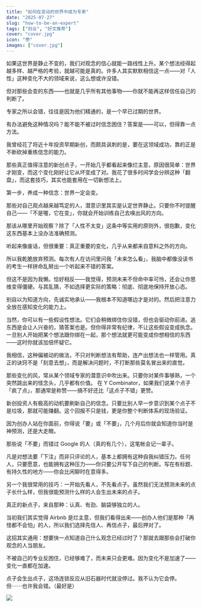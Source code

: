 ```yaml
---
title: "如何在变动的世界中成为专家"
date: "2025-07-27"
slug: "how-to-be-an-expert"
tags: ["创业", "好文推荐"]
cover: "cover.jpg"
icon: "😎"
images: ["cover.jpg"]
---
```

如果这世界是静止不变的，我们对观念的信心就能一路线性上升。某个想法经得起越多样、越严格的考验，就越可能是真的。许多人其实默默相信这一点——对「人性」这种变化不大的领域来说，这么想或许没错。



但对那些会变的东西——也就是几乎所有其他事物——你就不能再这样信任自己的判断了。



专家之所以会错，往往是因为他们精通的，是一个早已过期的世界。



有办法避免这种情况吗？能不能不被过时信念困住？答案是——可以，但得靠一点方法。



我曾经花了将近十年投资早期新创，而颇具讽刺的是，要在这领域成功，靠的正是不断砍掉重练信念的能力。



那些真正值得注意的新创点子，一开始几乎都看起来像烂主意，原因很简单：世界才刚变，而这个变化刚好让它从坏变成了对。我花了很多时间学会分辨这种「翻盘」，而这套技巧，其实也能套用在一切新想法上。



第一步，养成一种信念：世界一定会变。



那些对自己观点越来越笃定的人，潜意识里其实是认定世界静止。只要你不时提醒自己——「不是喔，它在变」，你就会开始训练自己去嗅出风的方向。



那该从哪里开始观察？除了「人性不太变」这条中等实用的原则外，很抱歉，变化这东西基本上没办法准确预测。



听起来像废话，但很重要：真正重要的变化，几乎从来都来自意料之外的方向。



所以我乾脆放弃预测。每次有人在访问里问我「未来怎么看」，我脑中都像没读书的考生一样拼命乱掰出一个听起来不错的答案。



但这不是因为我懒。恰好相反——我觉得，预测未来不但命中率可怜，还会让你思维变得僵硬。与其乱猜，不如选择更实际的策略：彻底、彻底地保持开放心态。



别自以为知道方向，先诚实地承认——我根本不知道哪边才是对的。然后把注意力全放在感知变化的能力上。



当然，你可以有一些假设性想法。它们会稍微绑住你没错，但也会驱动你前进。追东西是会让人兴奋的，猜答案也是。但你得非常有纪律，不让这些假设变成执念。
一旦别人开始把某个想法跟你绑在一起，那个想法就更可能变成你想相信的东西——这时你就该加倍怀疑它。



我相信，这种偏被动的做法，不只对判断想法有帮助，连产出想法也一样管用。真正的诀窍不是「刻意去想」，而是解决问题时，不打断那些莫名冒出来的直觉。



那些变化的风，常从某个领域专家的潜意识中吹出来。只要你对某件事够熟，一个突然跳出来的怪念头，几乎都有价值。
在 Y Combinator，如果我们说某个点子「疯了点」，那通常是称赞——搞不好还比「这点子不错」更赞。



新创投资人有极高的动机要刷新自己的信念。只要比别人早一步意识到某个点子不是垃圾，那就可能赚翻。这个回报不只是钱，更是你整个判断体系的现场验证。



因为创办人站在你面前，你得说「要」或「不要」，几个月后你就会知道你当时是神预测，还是大走眼。



那些说「不要」而错过 Google 的人（真的有几个），这笔帐会记一辈子。



凡是对想法要「下注」而非只评论的人，基本上都拥有这种自我纠错压力。任何人，只要愿意，也能拥有这种压力——你只要公开写下自己的判断。写在有标题、有持久性的地方——你会比闲聊时在意得多。



另一个我很常用的技巧：一开始先看人，不先看点子。虽然我们无法预测未来的点子长什么样，但我很能预测什么样的人会生出未来的点子。



真正的新点子，来自那种：认真、有劲、脑袋够独立的人。



当初我们其实觉得 Airbnb 是烂主意，但我们看得出来——创办人他们是那种「再怪都不会怕」的人，所以我们选择先信人、再信点子，最后押对了。



这招其实通用：想要快一点知道自己什么观念已经过时了？那就去跟那些会打破你观念的人当朋友。



不被自己的专业反困住，已经够难了，而未来只会更难。因为变化不是加速了——变化一直都在加速。



点子会生出点子，这场连锁反应从旧石器时代就没停过。我不认为它会停。
但⋯⋯也许我会错。（最好是）




![](https://prod-files-secure.s3.us-west-2.amazonaws.com/112d0858-5090-4d34-a606-b75eb8d65fd2/46476355-9cf3-4e99-9b7a-3531bc426380/1000202064.png?X-Amz-Algorithm=AWS4-HMAC-SHA256&X-Amz-Content-Sha256=UNSIGNED-PAYLOAD&X-Amz-Credential=ASIAZI2LB466W4IMPSME%2F20251021%2Fus-west-2%2Fs3%2Faws4_request&X-Amz-Date=20251021T043716Z&X-Amz-Expires=3600&X-Amz-Security-Token=IQoJb3JpZ2luX2VjEFQaCXVzLXdlc3QtMiJIMEYCIQC81QU9PtS%2FvyuBXMnIC1TN3g5yWd2jZC0iZzCqdiklpAIhAJz%2F6EMM5fcwbVczJFSjO2IdPlSkzBDFNNoGva3hL8XAKogECP3%2F%2F%2F%2F%2F%2F%2F%2F%2F%2FwEQABoMNjM3NDIzMTgzODA1IgwIJfqAsL4uMHOFRroq3AMpaUZXJAfXhjUSY5qVcqZ0suVaaQ9oQ9OelIdiZp89CohmsFTCIX3%2FDNTN1NjfUBSrY5s3cy8dO46rapPk709%2FMwvjcF%2FopnkKLZcyZ6KPmdvQZkND6O%2BZl3eYlfAlXKOaPFlMZtSKp6Tw1jydFIWtefp%2BqhmHJuJjZwYafDgXok%2BBRM2gYr4tOtkRff4TeEAkoEyV5W22c3K%2BML%2Fj6v7gowTgEaUbcrdlp3B1RSer8tUJ3PnHxP7046%2BaVToX5OF%2Ffr%2F60nPy6oh4C9dBNXxBrbtj%2BlUJqC7wK6YhmvMtgw3FPx9NU%2BM%2FKVG7Bjty%2BDqungct7nLRsAId32poE4ii2QaNjduDAghNe5m0%2BOa9BBcnHEeNRRsYHpZ20ms9lehCjt3e5QemifkgcuW04%2FEvplDpQIeSTQ3VZyf3PTHkYAx2o6YFpSnAPQpL7wJ05ELixrnIbEq2pDnImvd%2BgTL%2BMWtnMUBEeUjCu4RiIcyrsv7QlU%2BPIucXExCAe35hnKXyadN2qStSopJfLtO2Q6qiwWTfytmrzmlgEUd%2FnHEAKEzzyZfjtwF50nh4Es%2Fgx85Z5b3VWrwu32uFC52VeR6JouRVd9AMUtoihYKUs4EqJ2vekV1%2BE0jYgG6PGTCvjdzHBjqkAUKr%2B2CBn5NGB%2BQa4aPqwrAvXT5hzklWsAYwQBZLn8OBvFFIp4T5rxgM0LWb%2FbC41uhjmERuuWB%2BHf5wX6uPAmQncGf2tD5ygNTapgKMjircq6nqF%2BakDa1AlI2sYJXur3ZSL758QQMRhZqzjNoCaonCjDStl%2BNRfgeH7Fv%2B4SuJ2L6XiAFeEI%2Bw38IXnoq4Md7m%2Bvnmmt%2FSpWewzVthNxpmZbKe&X-Amz-Signature=663ea442f21874dc8aeb40b525dd11c676833a544acaef03d93ace450170560f&X-Amz-SignedHeaders=host&x-amz-checksum-mode=ENABLED&x-id=GetObject)


